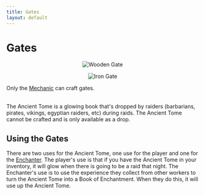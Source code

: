 ```yaml
---
title: Gates
layout: default
---
```

# Gates

<div class="infobox box text-center">
    <p style="text-align:center;"><img src="../../assets/images/icons/minecolonies/gatewooden.png" alt="Wooden Gate"></p>
    <p style="text-align:center;"><img src="../../assets/images/icons/minecolonies/gateiron.png" alt="Iron Gate"></p>
    Only the <a href="../../source/workers/mechanic">Mechanic</a> can craft gates.
</div>
<br>

The Ancient Tome is a glowing book that's dropped by raiders (barbarians, pirates, vikings, egyptian raiders, etc) during raids. The Ancient Tome cannot be crafted and is only available as a drop. 
<br>

## Using the Gates

There are two uses for the Ancient Tome, one use for the player and one for the [Enchanter](../../source/workers/enchanter). The player's use is that if you have the Ancient Tome in your inventory, it will glow when there is going to be a raid that night. The Enchanter's use is to use the experience they collect from other workers to turn the Ancient Tome into a Book of Enchantment. When they do this, it will use up the Ancient Tome.
